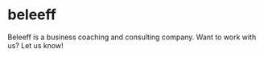 # beleeff
Beleeff is a business coaching and consulting company. Want to work with us? Let us know!
